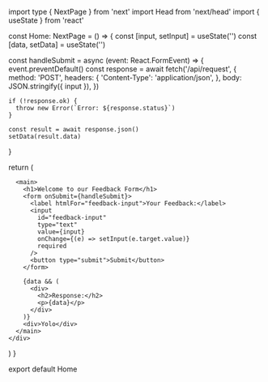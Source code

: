 
import type { NextPage } from 'next'
import Head from 'next/head'
import { useState } from 'react'

const Home: NextPage = () => {
  const [input, setInput] = useState('')
  const [data, setData] = useState('')

  const handleSubmit = async (event: React.FormEvent) => {
    event.preventDefault()
    const response = await fetch('/api/request', {
      method: 'POST',
      headers: {
        'Content-Type': 'application/json',
      },
      body: JSON.stringify({ input }),
    })

    if (!response.ok) {
      throw new Error(`Error: ${response.status}`)
    }

    const result = await response.json()
    setData(result.data)
  }

  return (
    <div>
      <Head>
        <title>Create Next App</title>
        <meta name="description" content="Generated by create next app" />
        <link rel="icon" href="/favicon.ico" />
      </Head>

      <main>
        <h1>Welcome to our Feedback Form</h1>
        <form onSubmit={handleSubmit}>
          <label htmlFor="feedback-input">Your Feedback:</label>
          <input
            id="feedback-input"
            type="text"
            value={input}
            onChange={(e) => setInput(e.target.value)}
            required
          />
          <button type="submit">Submit</button>
        </form>

        {data && (
          <div>
            <h2>Response:</h2>
            <p>{data}</p>
          </div>
        )}
        <div>Yolo</div>
      </main>
    </div>
  )
}

export default Home
